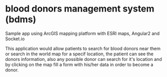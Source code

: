 # blood donors management system (bdms)
Sample app using ArcGIS mapping platform with ESRI maps, Angular2 and Socket.io 

This application would allow patients to search for blood donors near them or search in the world map for a specif location, the patient can see the donors information, also any possible donor can search for it's location and by clicking on the map fill a form with his/her data in order to become a donor.
